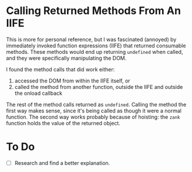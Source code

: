 # Calling Returned Methods From An IIFE
This is more for personal reference, but I was fascinated (annoyed) by immediately invoked function expressions (IIFE) that returned consumable methods. These methods would end up returning `undefined` when called, and they were specifically manipulating the DOM.

I found the method calls that did work either:
1. accessed the DOM from within the IIFE itself, or
2. called the method from another function, outside the IIFE and outside the onload callback

The rest of the method calls returned as `undefined`. Calling the method the first way makes sense, since it's being called as though it were a normal function. The second way works probably because of hoisting: the `zank` function holds the value of the returned object.

# To Do
- [ ] Research and find a better explanation.
